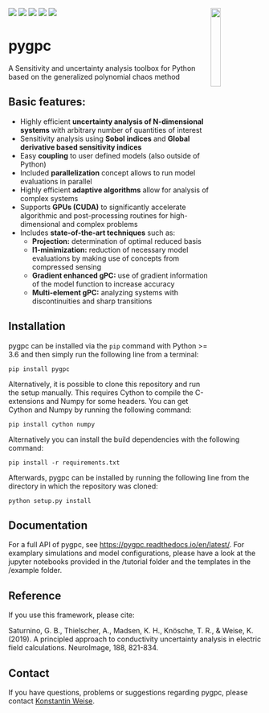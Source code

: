 [![](https://img.shields.io/pypi/dm/pygpc.svg)]()
[![](https://img.shields.io/pypi/wheel/pygpc.svg)](https://pypi.org/project/pygpc/)
[![](https://img.shields.io/appveyor/ci/pygpc/pygpc.svg)](https://ci.appveyor.com/project/pygpc/pygpc)
[![](https://img.shields.io/travis/pygpc-polynomial-chaos/pygpc.svg)](https://travis-ci.com/pygpc-polynomial-chaos/pygpc)
[![](https://img.shields.io/readthedocs/pygpc.svg)](https://pygpc.readthedocs.io/en/latest/)
<img src="https://avatars3.githubusercontent.com/u/52486646?s=200&v=4" width="20%" heigth="20%" align="right">

# pygpc
A Sensitivity and uncertainty analysis toolbox for Python based on the generalized polynomial chaos method

Basic features:
---------------
- Highly efficient **uncertainty analysis of N-dimensional systems** with arbitrary number of quantities of interest
- Sensitivity analysis using **Sobol indices** and **Global derivative based sensitivity indices**
- Easy **coupling** to user defined models (also outside of Python) 
- Included **parallelization** concept allows to run model evaluations in parallel
- Highly efficient **adaptive algorithms** allow for analysis of complex systems
- Supports **GPUs (CUDA)** to significantly accelerate algorithmic and post-processing routines for high-dimensional and complex problems
- Includes **state-of-the-art techniques** such as:
    - **Projection:** determination of optimal reduced basis
    - **l1-minimization:** reduction of necessary model evaluations by making use of concepts from compressed sensing  
    - **Gradient enhanced gPC:** use of gradient information of the model function to increase accuracy
    - **Multi-element gPC:** analyzing systems with discontinuities and sharp transitions
    
Installation
------------
pygpc can be installed via the `pip` command with Python >= 3.6 and then simply run the following line from a terminal:
```
pip install pygpc
```
Alternatively, it is possible to clone this repository and run the setup manually. This requires Cython to compile the C-extensions and Numpy for some headers. You can get Cython and Numpy by running the following command:
```
pip install cython numpy
```
Alternatively you can install the build dependencies with the following command:
```
pip install -r requirements.txt
```
Afterwards, pygpc can be installed by running the following line from the directory in which the repository was cloned:
```
python setup.py install
```

Documentation
-------------
For a full API of pygpc, see https://pygpc.readthedocs.io/en/latest/.
For examplary simulations and model configurations, please have a look at the jupyter notebooks provided in the /tutorial folder and the templates in the /example folder.

Reference
---------
If you use this framework, please cite:

Saturnino, G. B., Thielscher, A., Madsen, K. H., Knösche, T. R., & Weise, K. (2019). A principled approach to conductivity uncertainty analysis in electric field calculations. NeuroImage, 188, 821-834.

Contact
-------
If you have questions, problems or suggestions regarding pygpc, please contact [Konstantin Weise](https://www.cbs.mpg.de/person/51222/2470).
